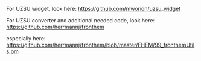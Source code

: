 For UZSU widget, look here: https://github.com/mworion/uzsu_widget

For UZSU converter and additional needed code, look here: https://github.com/herrmannj/fronthem

especially here: https://github.com/herrmannj/fronthem/blob/master/FHEM/99_fronthemUtils.pm
